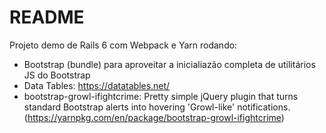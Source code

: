 # README

Projeto demo de Rails 6 com Webpack e Yarn rodando:
- Bootstrap (bundle) para aproveitar a inicialiazão completa de utilitários JS do Bootstrap
- Data Tables: https://datatables.net/
- bootstrap-growl-ifightcrime: Pretty simple jQuery plugin that turns standard Bootstrap alerts into hovering 'Growl-like' notifications. (https://yarnpkg.com/en/package/bootstrap-growl-ifightcrime)
